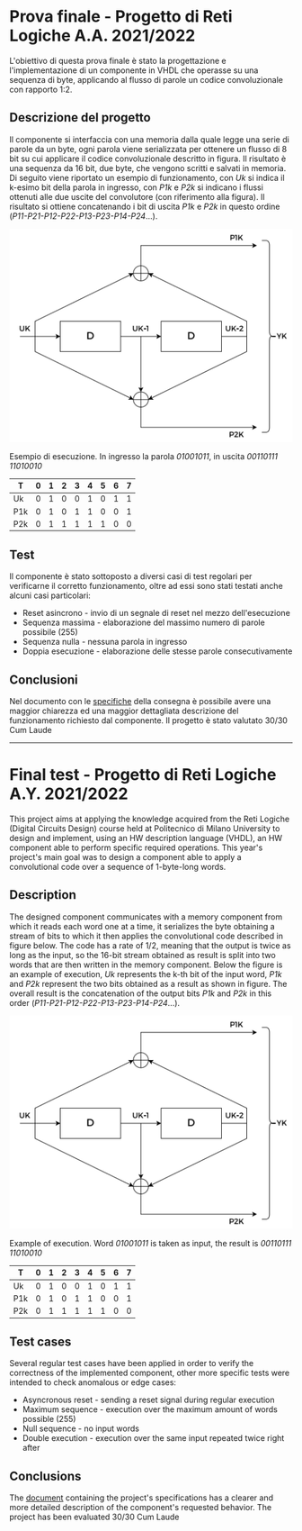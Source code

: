 # Prova finale - Progetto di Reti Logiche A.A. 2021/2022

L'obiettivo di questa prova finale è stato la progettazione e l'implementazione di un componente in VHDL che operasse su una sequenza di byte, applicando al flusso di parole un codice convoluzionale con rapporto 1:2.

## Descrizione del progetto

Il componente si interfaccia con una memoria dalla quale legge una serie di parole da un byte, ogni parola viene serializzata per ottenere un flusso di 8 bit su cui applicare il codice convoluzionale descritto in figura. Il risultato è una sequenza da 16 bit, due byte, che vengono scritti e salvati in memoria. Di seguito viene riportato un esempio di funzionamento, con *Uk* si indica il k-esimo bit della parola in ingresso, con *P1k* e *P2k* si indicano i flussi ottenuti alle due uscite del convolutore (con riferimento alla figura). Il risultato si ottiene concatenando i bit di uscita *P1k* e *P2k* in questo ordine (*P11-P21-P12-P22-P13-P23-P14-P24*...).

![Descrizione del convolutore](/images/convolutore.png "Convolutore")


Esempio di esecuzione. In ingresso la parola *01001011*, in uscita *00110111 11010010*

|  T  | 0 | 1 | 2 | 3 | 4 | 5 | 6 | 7 |
|-----|---|---|---|---|---|---|---|---|
| Uk  | 0 | 1 | 0 | 0 | 1 | 0 | 1 | 1 |
| P1k | 0 | 1 | 0 | 1 | 1 | 0 | 0 | 1 |
| P2k | 0 | 1 | 1 | 1 | 1 | 1 | 0 | 0 |


## Test

Il componente è stato sottoposto a diversi casi di test regolari per verificarne il corretto funzionamento, oltre ad essi sono stati testati anche alcuni casi particolari:

- Reset asincrono - invio di un segnale di reset nel mezzo dell'esecuzione
- Sequenza massima - elaborazione del massimo numero di parole possibile (255)
- Sequenza nulla - nessuna parola in ingresso
- Doppia esecuzione - elaborazione delle stesse parole consecutivamente


## Conclusioni

Nel documento con le [specifiche](/specifications/Specifiche_progetto.pdf) della consegna è possibile avere una maggior chiarezza ed una maggior dettagliata descrizione del funzionamento richiesto dal componente. Il progetto è stato valutato 30/30 Cum Laude



---

# Final test - Progetto di Reti Logiche A.Y. 2021/2022

This project aims at applying the knowledge acquired from the Reti Logiche (Digital Circuits Design) course held at Politecnico di Milano University to design and implement, using an HW description language (VHDL), an HW component able to perform specific required operations. This year's project's main goal was to design a component able to apply a convolutional code over a sequence of 1-byte-long words.

## Description

The designed component communicates with a memory component from which it reads each word one at a time, it serializes the byte obtaining a stream of bits to which it then applies the convolutional code described in figure below. The code has a rate of 1/2, meaning that the output is twice as long as the input, so the 16-bit stream obtained as result is split into two words that are then written in the memory component. Below the figure is an example of execution, *Uk* represents the k-th bit of the input word, *P1k* and *P2k* represent the two bits obtained as a result as shown in figure. The overall result is the concatenation of the output bits *P1k* and *P2k* in this order (*P11-P21-P12-P22-P13-P23-P14-P24*...).

![Description of convolutional code](/images/convolutore.png "Convolutional code")


Example of execution. Word *01001011* is taken as input, the result is *00110111 11010010*

|  T  | 0 | 1 | 2 | 3 | 4 | 5 | 6 | 7 |
|-----|---|---|---|---|---|---|---|---|
| Uk  | 0 | 1 | 0 | 0 | 1 | 0 | 1 | 1 |
| P1k | 0 | 1 | 0 | 1 | 1 | 0 | 0 | 1 |
| P2k | 0 | 1 | 1 | 1 | 1 | 1 | 0 | 0 |


## Test cases

Several regular test cases have been applied in order to verify the correctness of the implemented component, other more specific tests were intended to check anomalous or edge cases:

- Asyncronous reset - sending a reset signal during regular execution
- Maximum sequence - execution over the maximum amount of words possible (255)
- Null sequence - no input words
- Double execution - execution over the same input repeated twice right after


## Conclusions

The [document](/specifications/Specifiche_progetto.pdf) containing the project's specifications has a clearer and more detailed description of the component's requested behavior. The project has been evaluated 30/30 Cum Laude
